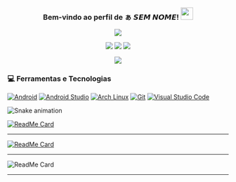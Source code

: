 <h3 align="center">
  Bem-vindo ao perfil de ぁ 𝙎𝙀𝙈 𝙉𝙊𝙈𝙀!
  <img src="https://media.giphy.com/media/hvRJCLFzcasrR4ia7z/giphy.gif" width="28">
</h3>

<!-- Typing SVG by DenverCoder1 - https://github.com/DenverCoder1/readme-typing-svg -->
<p align="center">
  <a href="https://github.com/DenverCoder1/readme-typing-svg"><img src="https://readme-typing-svg.herokuapp.com/?lines=𝙎𝙀𝙈%20𝙉𝙊𝙈𝙀!%20DOMINA%20⚡&font=Fira%20Code&center=true&width=440&height=45&color=f75c7e&vCenter=true&size=22"></a>
</p>

<p align="center">
  <img src="https://img.shields.io/badge/-JavaScript-black?style=flat-square&logo=javascript" />
  <img src="https://img.shields.io/badge/-Node.js-black?style=flat-square&logo=Node.js" />
  <img src="https://img.shields.io/badge/-GitHub-black?style=flat-square&logo=github" /> <br>
</p>

<p align="center">
  <a href="https://github.com/SemNomeChan"><img src="https://cardivo.vercel.app/api?name=𝙎𝙀𝙈 𝙉𝙊𝙈𝙀  么 &description=Olá, eu sou o Sem Nome, apenas um curioso em programação...&image=https://i.pinimg.com/564x/62/f9/53/62f9532ee980091a80443a1bb3b2f29c.jpg&usqp=CAU&usqp=CAU&backgroundColor=%23ecf0f1&github=Sem Nome&pattern=leaf&colorPattern=%23eaeaea" /><a>
</p>
    
### 💻 Ferramentas e Tecnologias

<p>
    <a href="#"><img alt="Android" src="https://img.shields.io/badge/Android-3DDC84?logo=android&logoColor=white"></a>
    <a href="#"><img alt="Android Studio" src="https://img.shields.io/badge/Android%20Studio-008678.svg?logo=android-studio&logoColor=white"></a>
    <a href="#"><img alt="Arch Linux" src="https://img.shields.io/badge/Arch%20Linux-1793D1.svg?logo=arch-linux&logoColor=white"></a>
    <a href="#"><img alt="Git" src="https://img.shields.io/badge/Git-F05033.svg?logo=git&logoColor=white"></a>
    <a href="#"><img alt="Visual Studio Code" src="https://img.shields.io/badge/Visual%20Studio%20Code-0078d7.svg?logo=visual-studio-code&logoColor=white"></a>
</p>
    
![Snake animation](https://github.com/SemNomeChan/SemNomeChan/blob/output/github-contribution-grid-snake.svg)
    
[![ReadMe Card](https://github-readme-stats.vercel.app/api/pin/?username=SemNomeChan&repo=SemNomeChan&bg_color=30,e96443,904e95&title_color=fff&text_color=fff&theme=radical&show_icons=true)](https://github.com/SemNomeChan/SemNomeChan)
___    
[![ReadMe Card](https://github-readme-stats.vercel.app/api/pin/?username=SemNomeChan&repo=Relogio-Simples&theme=radical&show_icons=true)](https://github.com/SemNomeChan/Relogio-Simples)
___
![ReadMe Card](https://github-readme-stats.vercel.app/api?username=SemNomeChan&show_icons=true&theme=radical)
___

